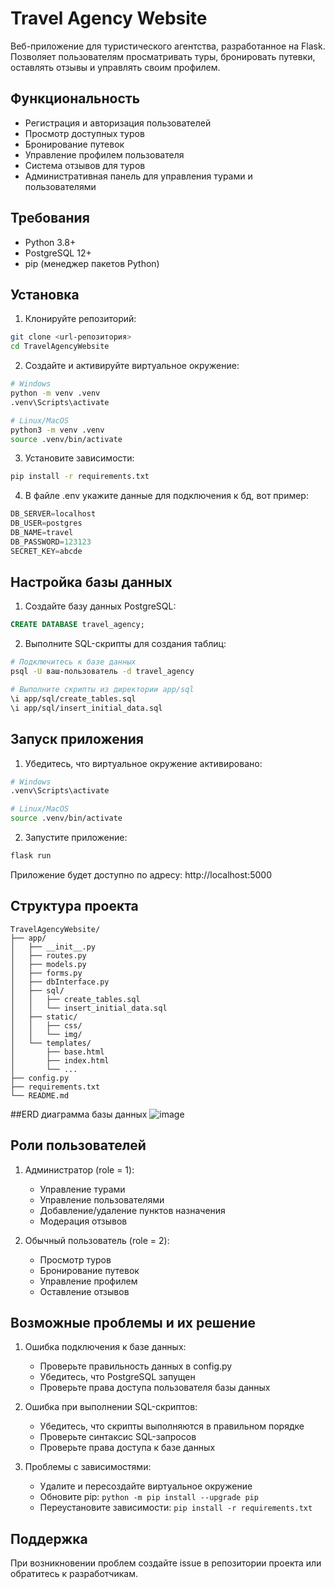 # Travel Agency Website

Веб-приложение для туристического агентства, разработанное на Flask. Позволяет пользователям просматривать туры, бронировать путевки, оставлять отзывы и управлять своим профилем.

## Функциональность

- Регистрация и авторизация пользователей
- Просмотр доступных туров
- Бронирование путевок
- Управление профилем пользователя
- Система отзывов для туров
- Административная панель для управления турами и пользователями

## Требования

- Python 3.8+
- PostgreSQL 12+
- pip (менеджер пакетов Python)

## Установка

1. Клонируйте репозиторий:
```bash
git clone <url-репозитория>
cd TravelAgencyWebsite
```

2. Создайте и активируйте виртуальное окружение:
```bash
# Windows
python -m venv .venv
.venv\Scripts\activate

# Linux/MacOS
python3 -m venv .venv
source .venv/bin/activate
```

3. Установите зависимости:
```bash
pip install -r requirements.txt
```

4. В файле .env укажите данные для подключения к бд, вот пример:
```python
DB_SERVER=localhost
DB_USER=postgres
DB_NAME=travel
DB_PASSWORD=123123
SECRET_KEY=abcde
```

## Настройка базы данных

1. Создайте базу данных PostgreSQL:
```sql
CREATE DATABASE travel_agency;
```

2. Выполните SQL-скрипты для создания таблиц:
```bash
# Подключитесь к базе данных
psql -U ваш-пользователь -d travel_agency

# Выполните скрипты из директории app/sql
\i app/sql/create_tables.sql
\i app/sql/insert_initial_data.sql
```

## Запуск приложения

1. Убедитесь, что виртуальное окружение активировано:
```bash
# Windows
.venv\Scripts\activate

# Linux/MacOS
source .venv/bin/activate
```

2. Запустите приложение:
```bash
flask run
```

Приложение будет доступно по адресу: http://localhost:5000

## Структура проекта

```
TravelAgencyWebsite/
├── app/
│   ├── __init__.py
│   ├── routes.py
│   ├── models.py
│   ├── forms.py
│   ├── dbInterface.py
│   ├── sql/
│   │   ├── create_tables.sql
│   │   └── insert_initial_data.sql
│   ├── static/
│   │   ├── css/
│   │   └── img/
│   └── templates/
│       ├── base.html
│       ├── index.html
│       └── ...
├── config.py
├── requirements.txt
└── README.md
```

##ERD диаграмма базы данных
![image](https://github.com/user-attachments/assets/2dbbf834-bb8b-4e33-a991-93bbc5de8194)

## Роли пользователей

1. Администратор (role = 1):
   - Управление турами
   - Управление пользователями
   - Добавление/удаление пунктов назначения
   - Модерация отзывов

2. Обычный пользователь (role = 2):
   - Просмотр туров
   - Бронирование путевок
   - Управление профилем
   - Оставление отзывов

## Возможные проблемы и их решение

1. Ошибка подключения к базе данных:
   - Проверьте правильность данных в config.py
   - Убедитесь, что PostgreSQL запущен
   - Проверьте права доступа пользователя базы данных

2. Ошибка при выполнении SQL-скриптов:
   - Убедитесь, что скрипты выполняются в правильном порядке
   - Проверьте синтаксис SQL-запросов
   - Проверьте права доступа к базе данных

3. Проблемы с зависимостями:
   - Удалите и пересоздайте виртуальное окружение
   - Обновите pip: `python -m pip install --upgrade pip`
   - Переустановите зависимости: `pip install -r requirements.txt`

## Поддержка

При возникновении проблем создайте issue в репозитории проекта или обратитесь к разработчикам.
